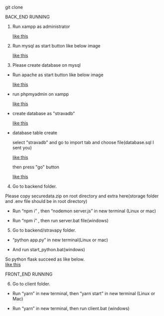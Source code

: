 git clone

BACK_END RUNNING

1.	Run xampp as administrator

    [like this](https://www.dropbox.com/s/atv6m7mmiajm4ed/1.png)

2.	Run mysql as start button like below image
 
    [like this](https://www.dropbox.com/s/awzkrcdpz23xqjw/2.png)

3. Please create database on mysql

-   Run apache as start button like below image

    [like this](https://www.dropbox.com/s/g5pphjk4v7loemd/33.png)

-   run phpmyadmin on xampp

    [like this](https://www.dropbox.com/s/7yy95my46yr2jlk/4.png)

-   create database as "stravadb"

    [like this](https://www.dropbox.com/s/its5diglhc96raa/5.png)
    
-   database table create

    select "stravadb" and go to import tab and choose file(database.sql I sent you)

    [like this](https://www.dropbox.com/s/t4585zkzopvda83/6.png)

    then press "go" button

    [like this](https://www.dropbox.com/s/v606sa2x2gjiqn9/7.png)

4.	Go to backend folder. 

Please copy securedata.zip on root directory and extra here(storage folder and .env file should be in root directory)

-	Run “npm i” , then “nodemon server.js”  in new terminal (Linux or mac)

-	Run “npm i” , then run server.bat file(windows)

5.	Go to backend/stravapy folder. 

-	“python app.py” in new terminal(Linux or mac)

-	And run start_python.bat(windows)

So python flask succeed as like below.    
    [like this](https://www.dropbox.com/s/gvldky8ht3ctt3e/3.png)

FRONT_END RUNNING

6.	Go to client folder.

-	Run “yarn” in new terminal, then “yarn start” in new terminal (Linux or Mac)

-	Run “yarn” in new terminal, then run client.bat (windows)
